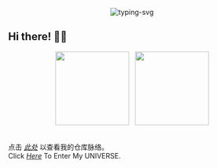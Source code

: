 <p align="center">
   <img src="https://readme-typing-svg.herokuapp.com?font=Cascadia+Code&size=28&pause=1000&color=849B91&center=true&vCenter=true&width=450&lines=%23+Do+What+You+Cant;%40MongooseOrion" alt="typing-svg">

## Hi there! 👋😈

<!--
**MongooseOrion/MongooseOrion** is a ✨ _special_ ✨ repository because its `README.md` (this file) appears on your GitHub profile.

Here are some ideas to get you started:

- 🔭 I’m currently working on ...
- 🌱 I’m currently learning ...
- 👯 I’m looking to collaborate on ...
- 🤔 I’m looking for help with ...
- 💬 Ask me about ...
- 📫 How to reach me: ...
- 😄 Pronouns: ...
- ⚡ Fun fact: ...
-->

<div align="center"><img src = "https://github-readme-stats.vercel.app/api/top-langs/?username=MongooseOrion&theme=light&layout=compact&langs_count=6" height="150"/> &nbsp;&nbsp;<img src="https://github-readme-streak-stats.herokuapp.com/?user=MongooseOrion" height="150"/> </div>

<br>点击 [*此处*](https://github.com/MongooseOrion/Senses) 以查看我的仓库脉络。<br>
Click [*Here*](https://github.com/MongooseOrion/Senses) To Enter My UNIVERSE.
